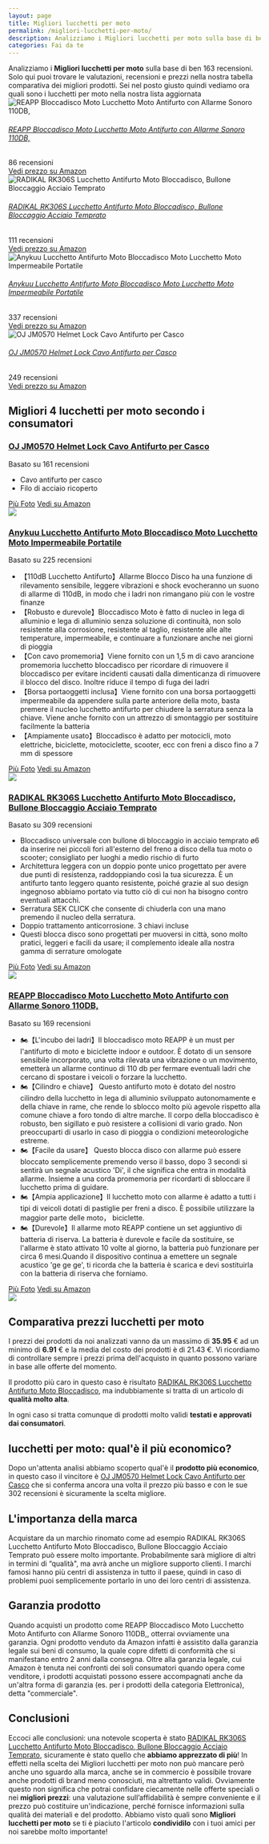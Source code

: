 ```yaml
---
layout: page
title: Migliori lucchetti per moto
permalink: /migliori-lucchetti-per-moto/
description: Analizziamo i Migliori lucchetti per moto sulla base di ben 163 recensioni. Se cerchi lucchetti per moto sei nel posto giusto quindi vediamo ora quali sono nella nostra lista aggiornata. Trova i tuoi prodotti preferiti grazie alle nostre ricerche di mercato.
categories: Fai da te
---
```

<div class="init">Analizziamo i <b>Migliori lucchetti per moto</b> sulla base di ben 163 recensioni. Solo qui puoi trovare le valutazioni, recensioni e prezzi nella nostra tabella comparativa dei migliori prodotti. 
        Sei nel posto giusto quindi vediamo ora quali sono i lucchetti per moto nella nostra lista aggiornata</div> <div class="container mt-50 mb-50"> <div class="row d-flex justify-content-center "> <div class="col-md-10"> <div class="card card-body mt-3"> <div class="media align-items-center align-items-lg-start text-center text-lg-left flex-column flex-lg-row"> <div class="mr-2 mb-3 mb-lg-0"> <img class="card-image" src="https://m.media-amazon.com/images/I/71KxgmxilGL._AC_UL320_.jpg" alt="REAPP Bloccadisco Moto Lucchetto Moto Antifurto con Allarme Sonoro 110DB,"> </div> <div class="media-body"> <h6 class="media-title font-weight-semibold"> <a href="https://amzn.to/3PGQPCB" data-abc="true">REAPP Bloccadisco Moto Lucchetto Moto Antifurto con Allarme Sonoro 110DB,</a> </h6> <p class="mb-3"> </p> </div> <div class="mt-3 mt-lg-0 ml-lg-3 text-center review-block"> <div> <i class="fa fa-star"></i> <i class="fa fa-star"></i> <i class="fa fa-star"></i> <i class="fa fa-star"></i> </div> <div class="text-muted">86 recensioni</div> <a href="https://amzn.to/3PGQPCB" target='_blank' rel='noopener nofollow' class="btn btn-primary">Vedi prezzo su Amazon</a> </div> </div> </div> <div class="card card-body mt-3"> <div class="media align-items-center align-items-lg-start text-center text-lg-left flex-column flex-lg-row"> <div class="mr-2 mb-3 mb-lg-0"> <img class="card-image" src="https://m.media-amazon.com/images/I/71Na5FZ4EsL._AC_UL320_.jpg" alt="RADIKAL RK306S Lucchetto Antifurto Moto Bloccadisco, Bullone Bloccaggio Acciaio Temprato"> </div> <div class="media-body"> <h6 class="media-title font-weight-semibold"> <a href="https://amzn.to/38nM7cg" data-abc="true">RADIKAL RK306S Lucchetto Antifurto Moto Bloccadisco, Bullone Bloccaggio Acciaio Temprato</a> </h6> <p class="mb-3"> </p> </div> <div class="mt-3 mt-lg-0 ml-lg-3 text-center review-block"> <div> <i class="fa fa-star"></i> <i class="fa fa-star"></i> <i class="fa fa-star"></i> <i class="fa fa-star"></i> </div> <div class="text-muted">111 recensioni</div> <a href="https://amzn.to/38nM7cg" target='_blank' rel='noopener nofollow' class="btn btn-primary">Vedi prezzo su Amazon</a> </div> </div> </div> <div class="card card-body mt-3"> <div class="media align-items-center align-items-lg-start text-center text-lg-left flex-column flex-lg-row"> <div class="mr-2 mb-3 mb-lg-0"> <img class="card-image" src="https://m.media-amazon.com/images/I/717ghTU2cqL._AC_UL320_.jpg" alt="Anykuu Lucchetto Antifurto Moto Bloccadisco Moto Lucchetto Moto Impermeabile Portatile"> </div> <div class="media-body"> <h6 class="media-title font-weight-semibold"> <a href="https://amzn.to/3Gj2JOW" data-abc="true">Anykuu Lucchetto Antifurto Moto Bloccadisco Moto Lucchetto Moto Impermeabile Portatile</a> </h6> <p class="mb-3"> </p> </div> <div class="mt-3 mt-lg-0 ml-lg-3 text-center review-block"> <div> <i class="fa fa-star"></i> <i class="fa fa-star"></i> <i class="fa fa-star"></i> <i class="fa fa-star"></i> </div> <div class="text-muted">337 recensioni</div> <a href="https://amzn.to/3Gj2JOW" target='_blank' rel='noopener nofollow' class="btn btn-primary">Vedi prezzo su Amazon</a> </div> </div> </div> <div class="card card-body mt-3"> <div class="media align-items-center align-items-lg-start text-center text-lg-left flex-column flex-lg-row"> <div class="mr-2 mb-3 mb-lg-0"> <img class="card-image" src="https://m.media-amazon.com/images/I/712kCSt-Z1L._AC_UL320_.jpg" alt="OJ JM0570 Helmet Lock Cavo Antifurto per Casco"> </div> <div class="media-body"> <h6 class="media-title font-weight-semibold"> <a href="https://amzn.to/3MSfnGZ" data-abc="true">OJ JM0570 Helmet Lock Cavo Antifurto per Casco</a> </h6> <p class="mb-3"> </p> </div> <div class="mt-3 mt-lg-0 ml-lg-3 text-center review-block"> <div> <i class="fa fa-star"></i> <i class="fa fa-star"></i> <i class="fa fa-star"></i> <i class="fa fa-star"></i> </div> <div class="text-muted">249 recensioni</div> <a href="https://amzn.to/3MSfnGZ" target='_blank' rel='noopener nofollow' class="btn btn-primary">Vedi prezzo su Amazon</a> </div> </div> </div> </div> </div> </div>  <div class="container py-4 my-4 mx-auto d-flex flex-column"> <h2>Migliori 4 lucchetti per moto secondo i consumatori</h2> <div class="row d-flex justify-content-center"> <div class="col-md-10"> <div class="card card-body mt-3"> <div class="header"> <div class="row r1"> <div class="col-md-9 abc"> <h3><a href="https://amzn.to/3MSfnGZ" target='_blank' rel='noopener nofollow'>OJ JM0570 Helmet Lock Cavo Antifurto per Casco</a></h3> </div> <div class="col-md-3 text-right pqr"><i class="fa fa-star"></i><i class="fa fa-star"></i><i class="fa fa-star"></i><i class="fa fa-star"></i><i class="fa fa-star"></i></div> <p class="text-right para">Basato su 161 recensioni</p> </div> </div> <div class="container-body mt-4"> <div class="row r3"> <div class="col-md-5 p-0 klo"> <div class="row"> <div class="col ul-feature"> <ul class='a-unordered-list a-vertical a-spacing-mini'> <li><span class='a-list-item'> Cavo antifurto per casco </span></li> <li><span class='a-list-item'> Filo di acciaio ricoperto </span></li> </ul> </div> </div> <div class="row"> <div class="col text-center"> <a href="https://amzn.to/3MSfnGZ" target='_blank' rel='noopener nofollow' class="btn btn-secondary btn-piu-foto">Più Foto</a> <a href="https://amzn.to/3MSfnGZ" target='_blank' rel='noopener nofollow' class="btn btn-primary btn-vedi-su-amazon">Vedi su Amazon</a> </div> </div> </div> <div class="col-md-7 img-detail"> <img src="https://m.media-amazon.com/images/I/712kCSt-Z1L._AC_UL320_.jpg"> </div> </div> </div> </div> </div> </div> <div class="row d-flex justify-content-center"> <div class="col-md-10"> <div class="card card-body mt-3"> <div class="header"> <div class="row r1"> <div class="col-md-9 abc"> <h3><a href="https://amzn.to/3Gj2JOW" target='_blank' rel='noopener nofollow'>Anykuu Lucchetto Antifurto Moto Bloccadisco Moto Lucchetto Moto Impermeabile Portatile</a></h3> </div> <div class="col-md-3 text-right pqr"><i class="fa fa-star"></i><i class="fa fa-star"></i><i class="fa fa-star"></i><i class="fa fa-star"></i><i class="fa fa-star"></i></div> <p class="text-right para">Basato su 225 recensioni</p> </div> </div> <div class="container-body mt-4"> <div class="row r3"> <div class="col-md-5 p-0 klo"> <div class="row"> <div class="col ul-feature"> <ul class='a-unordered-list a-vertical a-spacing-mini'> <li><span class='a-list-item'> 【110dB Lucchetto Antifurto】Allarme Blocco Disco ha una funzione di rilevamento sensibile, leggere vibrazioni e shock evocheranno un suono di allarme di 110dB, in modo che i ladri non rimangano più con le vostre finanze </span></li> <li><span class='a-list-item'> 【Robusto e durevole】Bloccadisco Moto è fatto di nucleo in lega di alluminio e lega di alluminio senza soluzione di continuità, non solo resistente alla corrosione, resistente al taglio, resistente alle alte temperature, impermeabile, e continuare a funzionare anche nei giorni di pioggia </span></li> <li><span class='a-list-item'> 【Con cavo promemoria】Viene fornito con un 1,5 m di cavo arancione promemoria lucchetto bloccadisco per ricordare di rimuovere il bloccadisco per evitare incidenti causati dalla dimenticanza di rimuovere il blocco del disco. Inoltre riduce il tempo di fuga dei ladri </span></li> <li><span class='a-list-item'> 【Borsa portaoggetti inclusa】Viene fornito con una borsa portaoggetti impermeabile da appendere sulla parte anteriore della moto, basta premere il nucleo lucchetto antifurto per chiudere la serratura senza la chiave. Viene anche fornito con un attrezzo di smontaggio per sostituire facilmente la batteria </span></li> <li><span class='a-list-item'> 【Ampiamente usato】Bloccadisco è adatto per motocicli, moto elettriche, biciclette, motociclette, scooter, ecc con freni a disco fino a 7 mm di spessore </span></li> </ul> </div> </div> <div class="row"> <div class="col text-center"> <a href="https://amzn.to/3Gj2JOW" target='_blank' rel='noopener nofollow' class="btn btn-secondary btn-piu-foto">Più Foto</a> <a href="https://amzn.to/3Gj2JOW" target='_blank' rel='noopener nofollow' class="btn btn-primary btn-vedi-su-amazon">Vedi su Amazon</a> </div> </div> </div> <div class="col-md-7 img-detail"> <img src="https://m.media-amazon.com/images/I/717ghTU2cqL._AC_UL320_.jpg"> </div> </div> </div> </div> </div> </div> <div class="row d-flex justify-content-center"> <div class="col-md-10"> <div class="card card-body mt-3"> <div class="header"> <div class="row r1"> <div class="col-md-9 abc"> <h3><a href="https://amzn.to/38nM7cg" target='_blank' rel='noopener nofollow'>RADIKAL RK306S Lucchetto Antifurto Moto Bloccadisco, Bullone Bloccaggio Acciaio Temprato</a></h3> </div> <div class="col-md-3 text-right pqr"><i class="fa fa-star"></i><i class="fa fa-star"></i><i class="fa fa-star"></i><i class="fa fa-star"></i><i class="fa fa-star"></i></div> <p class="text-right para">Basato su 309 recensioni</p> </div> </div> <div class="container-body mt-4"> <div class="row r3"> <div class="col-md-5 p-0 klo"> <div class="row"> <div class="col ul-feature"> <ul class='a-unordered-list a-vertical a-spacing-mini'> <li><span class='a-list-item'> Bloccadisco universale con bullone di bloccaggio in acciaio temprato ø6 da inserire nei piccoli fori all'esterno del freno a disco della tua moto o scooter; consigliato per luoghi a medio rischio di furto </span></li> <li><span class='a-list-item'> Architettura leggera con un doppio ponte unico progettato per avere due punti di resistenza, raddoppiando così la tua sicurezza. È un antifurto tanto leggero quanto resistente, poiché grazie al suo design ingegnoso abbiamo portato via tutto ciò di cui non ha bisogno contro eventuali attacchi. </span></li> <li><span class='a-list-item'> Serratura SEK CLICK che consente di chiuderla con una mano premendo il nucleo della serratura. </span></li> <li><span class='a-list-item'> Doppio trattamento anticorrosione. 3 chiavi incluse </span></li> <li><span class='a-list-item'> Questi blocca disco sono progettati per muoversi in città, sono molto pratici, leggeri e facili da usare; il complemento ideale alla nostra gamma di serrature omologate </span></li> </ul> </div> </div> <div class="row"> <div class="col text-center"> <a href="https://amzn.to/38nM7cg" target='_blank' rel='noopener nofollow' class="btn btn-secondary btn-piu-foto">Più Foto</a> <a href="https://amzn.to/38nM7cg" target='_blank' rel='noopener nofollow' class="btn btn-primary btn-vedi-su-amazon">Vedi su Amazon</a> </div> </div> </div> <div class="col-md-7 img-detail"> <img src="https://m.media-amazon.com/images/I/71Na5FZ4EsL._AC_UL320_.jpg"> </div> </div> </div> </div> </div> </div> <div class="row d-flex justify-content-center"> <div class="col-md-10"> <div class="card card-body mt-3"> <div class="header"> <div class="row r1"> <div class="col-md-9 abc"> <h3><a href="https://amzn.to/3PGQPCB" target='_blank' rel='noopener nofollow'>REAPP Bloccadisco Moto Lucchetto Moto Antifurto con Allarme Sonoro 110DB,</a></h3> </div> <div class="col-md-3 text-right pqr"><i class="fa fa-star"></i><i class="fa fa-star"></i><i class="fa fa-star"></i><i class="fa fa-star"></i><i class="fa fa-star"></i></div> <p class="text-right para">Basato su 169 recensioni</p> </div> </div> <div class="container-body mt-4"> <div class="row r3"> <div class="col-md-5 p-0 klo"> <div class="row"> <div class="col ul-feature"> <ul class='a-unordered-list a-vertical a-spacing-mini'> <li><span class='a-list-item'> 🏍【L'incubo dei ladri】Il bloccadisco moto REAPP è un must per l'antifurto di moto e biciclette indoor e outdoor. È dotato di un sensore sensibile incorporato, una volta rilevata una vibrazione o un movimento, emetterà un allarme continuo di 110 db per fermare eventuali ladri che cercano di spostare i veicoli o forzare la lucchetto. </span></li> <li><span class='a-list-item'> 🏍【Cilindro e chiave】 Questo antifurto moto è dotato del nostro cilindro della lucchetto in lega di alluminio sviluppato autonomamente e della chiave in rame, che rende lo sblocco molto più agevole rispetto alla comune chiave a foro tondo di altre marche. Il corpo della bloccadisco è robusto, ben sigillato e può resistere a collisioni di vario grado. Non preoccuparti di usarlo in caso di pioggia o condizioni meteorologiche estreme. </span></li> <li><span class='a-list-item'> 🏍【Facile da usare】 Questo blocca disco con allarme può essere bloccato semplicemente premendo verso il basso, dopo 3 secondi si sentirà un segnale acustico 'Di', il che significa che entra in modalità allarme. Insieme a una corda promemoria per ricordarti di sbloccare il lucchetto prima di guidare. </span></li> <li><span class='a-list-item'> 🏍【Ampia applicazione】Il lucchetto moto con allarme è adatto a tutti i tipi di veicoli dotati di pastiglie per freni a disco. È possibile utilizzare la maggior parte delle moto， biciclette. </span></li> <li><span class='a-list-item'> 🏍【Durevole】Il allarme moto REAPP contiene un set aggiuntivo di batteria di riserva. La batteria è durevole e facile da sostituire, se l'allarme è stato attivato 10 volte al giorno, la batteria può funzionare per circa 6 mesi.Quando il dispositivo continua a emettere un segnale acustico 'ge ge ge', ti ricorda che la batteria è scarica e devi sostituirla con la batteria di riserva che forniamo. </span></li> </ul> </div> </div> <div class="row"> <div class="col text-center"> <a href="https://amzn.to/3PGQPCB" target='_blank' rel='noopener nofollow' class="btn btn-secondary btn-piu-foto">Più Foto</a> <a href="https://amzn.to/3PGQPCB" target='_blank' rel='noopener nofollow' class="btn btn-primary btn-vedi-su-amazon">Vedi su Amazon</a> </div> </div> </div> <div class="col-md-7 img-detail"> <img src="https://m.media-amazon.com/images/I/71KxgmxilGL._AC_UL320_.jpg"> </div> </div> </div> </div> </div> </div> </div> <div class="price-table">
                <h2>Comparativa prezzi lucchetti per moto</h2>
                <div><p>I prezzi dei prodotti da noi analizzati vanno da un massimo di <b>35.95</b> € ad un minimo di <b>6.91</b> € e la media del costo dei prodotti è di 21.43 €. Vi ricordiamo di controllare sempre i prezzi prima dell'acquisto in quanto possono variare in base alle offerte del momento.</p>
                <p>Il prodotto più caro in questo caso è risultato <a href="https://amzn.to/38nM7cg" target="_blank" rel="noopener nofollow">RADIKAL RK306S Lucchetto Antifurto Moto Bloccadisco</a>, ma indubbiamente si tratta di un articolo di <b>qualità molto alta</b>.</p>
                <p>In ogni caso si tratta comunque di prodotti molto validi <b>testati e approvati dai consumatori</b>.</p></div>
            </div><div class="price-table-low"><h2>lucchetti per moto: qual'è il più economico?</h2><div><p>Dopo un'attenta analisi abbiamo scoperto qual'è il <b>prodotto più economico</b>, in questo caso il vincitore è <a href="https://amzn.to/3MSfnGZ" target="_blank" rel="noopener nofollow">OJ JM0570 Helmet Lock Cavo Antifurto per Casco</a> che si conferma ancora una volta il prezzo più basso e con le sue 302 recensioni è sicuramente la scelta migliore. </p></div></div><h2>L'importanza della marca</h2>
<div>Acquistare da un marchio rinomato come ad esempio RADIKAL RK306S Lucchetto Antifurto Moto Bloccadisco, Bullone Bloccaggio Acciaio Temprato può essere molto importante. 
    Probabilmente sarà migliore di altri in termini di “qualità", ma avrà anche un migliore supporto clienti. 
    I marchi famosi hanno più centri di assistenza in tutto il paese, quindi in caso 
    di problemi puoi semplicemente portarlo in uno dei loro centri di assistenza.
</div>
<h2>Garanzia prodotto</h2>
<div>Quando acquisti un prodotto come REAPP Bloccadisco Moto Lucchetto Moto Antifurto con Allarme Sonoro 110DB,, otterrai ovviamente una garanzia. 
Ogni prodotto venduto da Amazon infatti è assistito dalla garanzia legale sui beni di consumo, 
la quale copre difetti di conformità che si manifestano entro 2 anni dalla consegna.
Oltre alla garanzia legale, cui Amazon è tenuta nei confronti dei soli consumatori quando opera come venditore, 
i prodotti acquistati possono essere accompagnati anche da un'altra forma di garanzia 
(es. per i prodotti della categoria Elettronica), detta "commerciale".
</div><h2>Conclusioni</h2><div>
        Eccoci alle conclusioni: una notevole scoperta è stato <a href="https://amzn.to/38nM7cg" target="_blank" rel="noopener nofollow">RADIKAL RK306S Lucchetto Antifurto Moto Bloccadisco, Bullone Bloccaggio Acciaio Temprato</a>, sicuramente è stato quello che <b>abbiamo apprezzato di più</b>!      
        In effetti nella scelta dei Migliori lucchetti per moto non può mancare però anche uno sguardo alla marca, anche se in commercio è possibile trovare anche prodotti di brand meno conosciuti, ma altrettanto validi.
        Ovviamente questo non significa che potrai confidare ciecamente nelle offerte speciali o nei <b>migliori prezzi</b>: una valutazione sull’affidabilità è sempre conveniente e il prezzo può costituire un'indicazione, perché fornisce informazioni sulla qualità dei materiali e del prodotto.
        Abbiamo visto quali sono <b>Migliori lucchetti per moto</b> se ti è piaciuto l'articolo <b>condividilo</b> con i tuoi amici per noi sarebbe molto importante!
      </div>